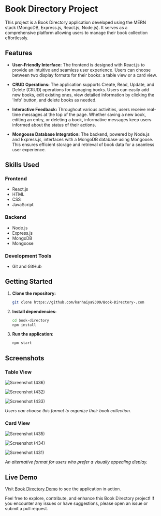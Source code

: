 # Book Directory Project

This project is a Book Directory application developed using the MERN stack (MongoDB, Express.js, React.js, Node.js). It serves as a comprehensive platform allowing users to manage their book collection effortlessly.

## Features

- **User-Friendly Interface:** The frontend is designed with React.js to provide an intuitive and seamless user experience. Users can choose between two display formats for their books: a table view or a card view.

- **CRUD Operations:** The application supports Create, Read, Update, and Delete (CRUD) operations for managing books. Users can easily add new books, edit existing ones, view detailed information by clicking the 'Info' button, and delete books as needed.

- **Interactive Feedback:** Throughout various activities, users receive real-time messages at the top of the page. Whether saving a new book, editing an entry, or deleting a book, informative messages keep users informed about the status of their actions.

- **Mongoose Database Integration:** The backend, powered by Node.js and Express.js, interfaces with a MongoDB database using Mongoose. This ensures efficient storage and retrieval of book data for a seamless user experience.

## Skills Used

### Frontend
- React.js
- HTML
- CSS
- JavaScript

### Backend
- Node.js
- Express.js
- MongoDB
- Mongoose

### Development Tools
- Git and GitHub

## Getting Started

1. **Clone the repository:**
   ```bash
   git clone https://github.com/kanhaiya9309/Book-Directory-.com
   ```

2. **Install dependencies:**
   ```bash
   cd book-directory
   npm install
   ```

3. **Run the application:**
   ```bash
   npm start
   ```

## Screenshots

### Table View

![Screenshot (436)](https://github.com/kanhaiya9309/Book-Directory-.com/assets/124244655/6ac96f38-fa09-4852-890d-8e614a85cbaf)

![Screenshot (432)](https://github.com/kanhaiya9309/Book-Directory-.com/assets/124244655/8c4e77c2-5196-4bbf-b618-419040fc157a)

![Screenshot (433)](https://github.com/kanhaiya9309/Book-Directory-.com/assets/124244655/9732b1e4-e5bb-4ce3-b94e-bccc9afd4ab4)

*Users can choose this format to organize their book collection.*

### Card View
![Screenshot (435)](https://github.com/kanhaiya9309/Book-Directory-.com/assets/124244655/05df5e73-ea2e-4c45-a2f0-0105fd27fc82)

![Screenshot (434)](https://github.com/kanhaiya9309/Book-Directory-.com/assets/124244655/dccd8e45-fcd8-475e-9867-19773cfc30e7)

![Screenshot (431)](https://github.com/kanhaiya9309/Book-Directory-.com/assets/124244655/5cf59adc-d7f1-4de3-b8d1-e81dfd23dde5)

*An alternative format for users who prefer a visually appealing display.*

## Live Demo

Visit [Book Directory Demo](https://github.com/kanhaiya9309/Book-Directory-.com) to see the application in action.


Feel free to explore, contribute, and enhance this Book Directory project! If you encounter any issues or have suggestions, please open an issue or submit a pull request.
```
